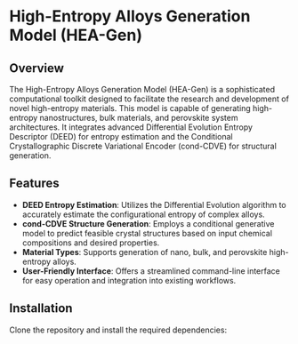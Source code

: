 # High-Entropy Alloys Generation Model (HEA-Gen)

## Overview
The High-Entropy Alloys Generation Model (HEA-Gen) is a sophisticated computational toolkit designed to facilitate the research and development of novel high-entropy materials. This model is capable of generating high-entropy nanostructures, bulk materials, and perovskite system architectures. It integrates advanced Differential Evolution Entropy Descriptor (DEED) for entropy estimation and the Conditional Crystallographic Discrete Variational Encoder (cond-CDVE) for structural generation.

## Features
- **DEED Entropy Estimation**: Utilizes the Differential Evolution algorithm to accurately estimate the configurational entropy of complex alloys.
- **cond-CDVE Structure Generation**: Employs a conditional generative model to predict feasible crystal structures based on input chemical compositions and desired properties.
- **Material Types**: Supports generation of nano, bulk, and perovskite high-entropy alloys.
- **User-Friendly Interface**: Offers a streamlined command-line interface for easy operation and integration into existing workflows.

## Installation
Clone the repository and install the required dependencies:
